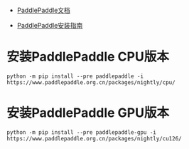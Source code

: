 # 
+ [PaddlePaddle文档](https://www.paddlepaddle.org.cn/documentation/docs/zh/guides/index_cn.html)

+ [PaddlePaddle安装指南](https://www.paddlepaddle.org.cn/documentation/docs/zh/install/index_cn.html)

# 安装PaddlePaddle CPU版本
```
python -m pip install --pre paddlepaddle -i https://www.paddlepaddle.org.cn/packages/nightly/cpu/
```

# 安装PaddlePaddle GPU版本
```
python -m pip install --pre paddlepaddle-gpu -i https://www.paddlepaddle.org.cn/packages/nightly/cu126/
```
